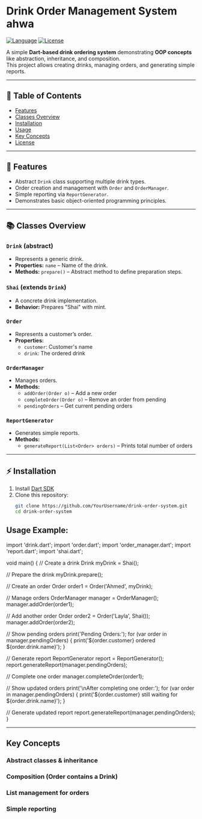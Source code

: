 #  Drink Order Management System ahwa 

[![Language](https://img.shields.io/badge/Language-Dart-blue.svg)](https://dart.dev/) 
[![License](https://img.shields.io/badge/License-MIT-green.svg)](LICENSE)

A simple **Dart-based drink ordering system** demonstrating **OOP concepts** like abstraction, inheritance, and composition.  
This project allows creating drinks, managing orders, and generating simple reports.

---

## 📝 Table of Contents

- [Features](#-features)  
- [Classes Overview](#-classes-overview)  
- [Installation](#-installation)  
- [Usage](#-usage)  
- [Key Concepts](#-key-concepts)  
- [License](#-license)  

---

## 🌟 Features

- Abstract `Drink` class supporting multiple drink types.  
- Order creation and management with `Order` and `OrderManager`.  
- Simple reporting via `ReportGenerator`.  
- Demonstrates basic object-oriented programming principles.

---

## 📚 Classes Overview

### `Drink` (abstract)
- Represents a generic drink.
- **Properties:** `name` – Name of the drink.
- **Methods:** `prepare()` – Abstract method to define preparation steps.

### `Shai` (extends `Drink`)
- A concrete drink implementation.
- **Behavior:** Prepares "Shai" with mint.

### `Order`
- Represents a customer’s order.
- **Properties:**  
  - `customer`: Customer's name  
  - `drink`: The ordered drink  

### `OrderManager`
- Manages orders.
- **Methods:**  
  - `addOrder(Order o)` – Add a new order  
  - `completeOrder(Order o)` – Remove an order from pending  
  - `pendingOrders` – Get current pending orders  

### `ReportGenerator`
- Generates simple reports.
- **Methods:**  
  - `generateReport(List<Order> orders)` – Prints total number of orders  

---

## ⚡ Installation

1. Install [Dart SDK](https://dart.dev/get-dart)  
2. Clone this repository:
   ```bash
   git clone https://github.com/YourUsername/drink-order-system.git
   cd drink-order-system


## Usage Example:

import 'drink.dart';
import 'order.dart';
import 'order_manager.dart';
import 'report.dart';
import 'shai.dart';

void main() {
  // Create a drink
  Drink myDrink = Shai();

  // Prepare the drink
  myDrink.prepare();

  // Create an order
  Order order1 = Order('Ahmed', myDrink);

  // Manage orders
  OrderManager manager = OrderManager();
  manager.addOrder(order1);

  // Add another order
  Order order2 = Order('Layla', Shai());
  manager.addOrder(order2);

  // Show pending orders
  print('Pending Orders:');
  for (var order in manager.pendingOrders) {
    print('${order.customer} ordered ${order.drink.name}');
  }

  // Generate report
  ReportGenerator report = ReportGenerator();
  report.generateReport(manager.pendingOrders);

  // Complete one order
  manager.completeOrder(order1);

  // Show updated orders
  print('\nAfter completing one order:');
  for (var order in manager.pendingOrders) {
    print('${order.customer} still waiting for ${order.drink.name}');
  }

  // Generate updated report
  report.generateReport(manager.pendingOrders);
}

------------

## Key Concepts

### Abstract classes & inheritance

### Composition (Order contains a Drink)

### List management for orders

### Simple reporting
